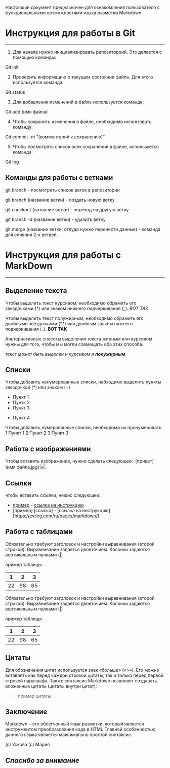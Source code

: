 Настоящий документ предназначен для ознакомления пользователя с функциональными возможностями языка разметки Markdown


# Инструкция для работы в Git
***


1. Для начала нужно инициализировать репозитороий. Это делается с помощью команды:

Git init

2. Проверить информацию о текущем состоянии файла. Для этого используется команда:

Git status

3. Для добавления изменений в файле используется команда:

Git add (имя файла)

4. Чтобы сохранить изменения в файле, необходимо исползовать команду:

Git commit -m "(комментарий к сохранению)"

5. Чтобы посмотреть список всех сохранений в файле, используется команда:

Git  log


 ## Команды для работы с ветками

git branch - посмотреть список веток в репозитории

git branch (название ветки) - создать новую ветку

git checkout (название ветки) - переход на другую ветку

git branch -d (название ветки) - удалить ветку

git merge (название ветки, откуда нужно перенести данные) - команда для слияния 2-х ветвей



# Инструкция для работы с MarkDown
***

## Выделение текста


Чтобы выделить текст курсивом, необходимо обрамить его звездочками (*) или знаком нижнего подчеркивания (_).  *ВОТ ТАК*


Чтобы выделить текст полужирным, необходимо обрамить его двойными звездочками (**) или двойным знаком нижнего подчеркивания (_). **ВОТ ТАК**

Альтернативные спосоты выделения текста жирным или курсивом нужны для того, чтобы мы могли совмещать оба этих способа.


_текст может быть выделен и курсивом и **полужирным**_
## Списки


Чтобы добавить ненумерованные списки, небходимо выделить пункты звездочкой (*) или знаком (+)
* Пункт 1
* Пунтк 2
* Пункт 3
+ Пункт 4

Чтобы добавить нумерованные списки, необходимо их пронумеровать.
1 Пункт 1
2 Пункт 2
3 Пункт 3

## Работа с изображениями

Чтобы вставить изображение, нужно сделать следующее:
![]()
[привет]
(имя файла.jpg)
![](markdown.png)

## Ссылки

чтобы вставить ссылки, нежно следующее:
* [пример](ссылка) - [ссылка на инструкцию](https://evileg.com/ru/pages/markdown/)
* [пример] [ссылка] - [ссылка на инструкцию] [https://evileg.com/ru/pages/markdown/]

## Работа с таблицами

Обязательно требуют заголовок и настройки выравнивания (второй строкой). Выравнивание задаётся двоеточием. Колонки задаются вертикальным палками (|)


пример таблицы:

|1  |  2|  3|
|---|---|---|
| 22| 98| 65|

Обязательно требуют заголовок и настройки выравнивания (второй строкой). Выравнивание задаётся двоеточием. Колонки задаются вертикальным палками (|)


пример таблицы:

|1  |  2|  3|
|---|---|---|
| 22| 98| 65|



## Цитаты

Для обозначения цитат используется знак «больше» («>»). Его можно вставлять как перед каждой строкой цитаты, так и только перед первой строкой параграфа. Также синтаксис Markdown позволяет создавать вложенные цитаты (цитаты внутри цитат):

>пример цитаты

## Заключение 

Markdown – это облегченный язык разметки, который является инструментом преобразования кода в HTML.Главной особенностью данного языка является максимально простой синтаксис.



(c) Ускова
(c) Мария 


## *Спасибо за внимание*
